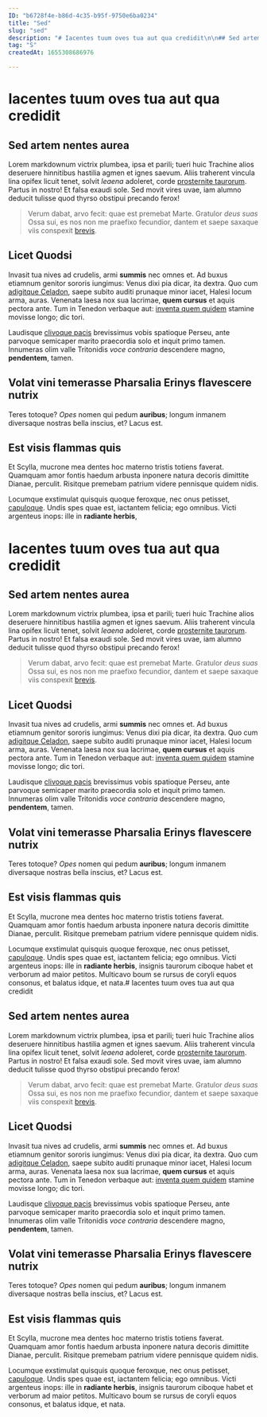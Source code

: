 ```yaml
---
ID: "b6728f4e-b86d-4c35-b95f-9750e6ba0234"
title: "Sed"
slug: "sed"
description: "# Iacentes tuum oves tua aut qua credidit\n\n## Sed artem nentes aurea\n\nLorem markdownum victrix plumbea, ipsa et parili; tueri huic Trachine alios\ndeseruere hinnitibus hastilia agmen et ignes saevum. Aliis traherent vincula\nlina opifex licuit tenet, solvit *leaena* adoleret, corde [prosternite\ntaurorum](http://curat.org/renovamine). Partus in nostro! Et falsa exaudi sole.\nSed movit vires uvae, iam alumno deducit tulisse quod thyrso obstipui precando\nferox!\n\n> Verum dabat, arvo fecit: quae est premebat Marte. Gratulor *deus suas* Ossa\n> sui, es nos non me praefixo fecundior, dantem et saepe saxaque viis conspexit\n> [brevis](http://www.portasgaudia.com/).\n\n## Licet Quodsi\n\nInvasit tua nives ad crudelis, armi **summis** nec omnes et. Ad buxus etiamnum\ngenitor sororis iungimus: Venus dixi pia dicar, ita dextra. Quo cum [adigitque\nCeladon](http://www.latet.org/), saepe subito auditi prunaque minor iacet,\nHalesi locum arma, auras. Venenata laesa nox sua lacrimae, **quem cursus** et\naquis pectora ante. Tum in Tenedon verbaque aut: [inventa quem\nquidem](http://www.iratahuc.org/ferientevirgineum.html) stamine movisse longo;\ndic tori.\n\nLaudisque [clivoque pacis](http://solis-iram.com/prohibentarbor) brevissimus\nvobis spatioque Perseu, ante parvoque semicaper marito praecordia solo et inquit\nprimo tamen. Innumeras olim valle Tritonidis *voce contraria* descendere magno,\n**pendentem**, tamen.\n\n## Volat vini temerasse Pharsalia Erinys flavescere nutrix\n\nTeres totoque? *Opes* nomen qui pedum **auribus**; longum inmanem diversaque\nnostras bella inscius, et? Lacus est.\n\n## Est visis flammas quis\n\nEt Scylla, mucrone mea dentes hoc materno tristis totiens faverat. Quamquam amor\nfontis haedum arbusta inponere natura decoris dimittite Dianae, perculit.\nRisitque premebam patrium videre pennisque quidem nidis.\n\nLocumque exstimulat quisquis quoque feroxque, nec onus petisset,\n[capuloque](http://www.me.org/iterspatium). Undis spes quae est, iactantem\nfelicia; ego omnibus. Victi argenteus inops: ille in **radiante herbis**,\ninsignis taurorum ciboque habet et verborum ad maior petitos. Multicavo boum se\nrursus de coryli equos consonus, et balatus idque, et nata."
tag: "S"
createdAt: 1655308686976

---
```

# Iacentes tuum oves tua aut qua credidit

## Sed artem nentes aurea

Lorem markdownum victrix plumbea, ipsa et parili; tueri huic Trachine alios
deseruere hinnitibus hastilia agmen et ignes saevum. Aliis traherent vincula
lina opifex licuit tenet, solvit *leaena* adoleret, corde [prosternite
taurorum](http://curat.org/renovamine). Partus in nostro! Et falsa exaudi sole.
Sed movit vires uvae, iam alumno deducit tulisse quod thyrso obstipui precando
ferox!

> Verum dabat, arvo fecit: quae est premebat Marte. Gratulor *deus suas* Ossa
> sui, es nos non me praefixo fecundior, dantem et saepe saxaque viis conspexit
> [brevis](http://www.portasgaudia.com/).

## Licet Quodsi

Invasit tua nives ad crudelis, armi **summis** nec omnes et. Ad buxus etiamnum
genitor sororis iungimus: Venus dixi pia dicar, ita dextra. Quo cum [adigitque
Celadon](http://www.latet.org/), saepe subito auditi prunaque minor iacet,
Halesi locum arma, auras. Venenata laesa nox sua lacrimae, **quem cursus** et
aquis pectora ante. Tum in Tenedon verbaque aut: [inventa quem
quidem](http://www.iratahuc.org/ferientevirgineum.html) stamine movisse longo;
dic tori.

Laudisque [clivoque pacis](http://solis-iram.com/prohibentarbor) brevissimus
vobis spatioque Perseu, ante parvoque semicaper marito praecordia solo et inquit
primo tamen. Innumeras olim valle Tritonidis *voce contraria* descendere magno,
**pendentem**, tamen.

## Volat vini temerasse Pharsalia Erinys flavescere nutrix

Teres totoque? *Opes* nomen qui pedum **auribus**; longum inmanem diversaque
nostras bella inscius, et? Lacus est.

## Est visis flammas quis

Et Scylla, mucrone mea dentes hoc materno tristis totiens faverat. Quamquam amor
fontis haedum arbusta inponere natura decoris dimittite Dianae, perculit.
Risitque premebam patrium videre pennisque quidem nidis.

Locumque exstimulat quisquis quoque feroxque, nec onus petisset,
[capuloque](http://www.me.org/iterspatium). Undis spes quae est, iactantem
felicia; ego omnibus. Victi argenteus inops: ille in **radiante herbis**,
# Iacentes tuum oves tua aut qua credidit

## Sed artem nentes aurea

Lorem markdownum victrix plumbea, ipsa et parili; tueri huic Trachine alios
deseruere hinnitibus hastilia agmen et ignes saevum. Aliis traherent vincula
lina opifex licuit tenet, solvit *leaena* adoleret, corde [prosternite
taurorum](http://curat.org/renovamine). Partus in nostro! Et falsa exaudi sole.
Sed movit vires uvae, iam alumno deducit tulisse quod thyrso obstipui precando
ferox!

> Verum dabat, arvo fecit: quae est premebat Marte. Gratulor *deus suas* Ossa
> sui, es nos non me praefixo fecundior, dantem et saepe saxaque viis conspexit
> [brevis](http://www.portasgaudia.com/).

## Licet Quodsi

Invasit tua nives ad crudelis, armi **summis** nec omnes et. Ad buxus etiamnum
genitor sororis iungimus: Venus dixi pia dicar, ita dextra. Quo cum [adigitque
Celadon](http://www.latet.org/), saepe subito auditi prunaque minor iacet,
Halesi locum arma, auras. Venenata laesa nox sua lacrimae, **quem cursus** et
aquis pectora ante. Tum in Tenedon verbaque aut: [inventa quem
quidem](http://www.iratahuc.org/ferientevirgineum.html) stamine movisse longo;
dic tori.

Laudisque [clivoque pacis](http://solis-iram.com/prohibentarbor) brevissimus
vobis spatioque Perseu, ante parvoque semicaper marito praecordia solo et inquit
primo tamen. Innumeras olim valle Tritonidis *voce contraria* descendere magno,
**pendentem**, tamen.

## Volat vini temerasse Pharsalia Erinys flavescere nutrix

Teres totoque? *Opes* nomen qui pedum **auribus**; longum inmanem diversaque
nostras bella inscius, et? Lacus est.

## Est visis flammas quis

Et Scylla, mucrone mea dentes hoc materno tristis totiens faverat. Quamquam amor
fontis haedum arbusta inponere natura decoris dimittite Dianae, perculit.
Risitque premebam patrium videre pennisque quidem nidis.

Locumque exstimulat quisquis quoque feroxque, nec onus petisset,
[capuloque](http://www.me.org/iterspatium). Undis spes quae est, iactantem
felicia; ego omnibus. Victi argenteus inops: ille in **radiante herbis**,
insignis taurorum ciboque habet et verborum ad maior petitos. Multicavo boum se
rursus de coryli equos consonus, et balatus idque, et nata.# Iacentes tuum oves tua aut qua credidit

## Sed artem nentes aurea

Lorem markdownum victrix plumbea, ipsa et parili; tueri huic Trachine alios
deseruere hinnitibus hastilia agmen et ignes saevum. Aliis traherent vincula
lina opifex licuit tenet, solvit *leaena* adoleret, corde [prosternite
taurorum](http://curat.org/renovamine). Partus in nostro! Et falsa exaudi sole.
Sed movit vires uvae, iam alumno deducit tulisse quod thyrso obstipui precando
ferox!

> Verum dabat, arvo fecit: quae est premebat Marte. Gratulor *deus suas* Ossa
> sui, es nos non me praefixo fecundior, dantem et saepe saxaque viis conspexit
> [brevis](http://www.portasgaudia.com/).

## Licet Quodsi

Invasit tua nives ad crudelis, armi **summis** nec omnes et. Ad buxus etiamnum
genitor sororis iungimus: Venus dixi pia dicar, ita dextra. Quo cum [adigitque
Celadon](http://www.latet.org/), saepe subito auditi prunaque minor iacet,
Halesi locum arma, auras. Venenata laesa nox sua lacrimae, **quem cursus** et
aquis pectora ante. Tum in Tenedon verbaque aut: [inventa quem
quidem](http://www.iratahuc.org/ferientevirgineum.html) stamine movisse longo;
dic tori.

Laudisque [clivoque pacis](http://solis-iram.com/prohibentarbor) brevissimus
vobis spatioque Perseu, ante parvoque semicaper marito praecordia solo et inquit
primo tamen. Innumeras olim valle Tritonidis *voce contraria* descendere magno,
**pendentem**, tamen.

## Volat vini temerasse Pharsalia Erinys flavescere nutrix

Teres totoque? *Opes* nomen qui pedum **auribus**; longum inmanem diversaque
nostras bella inscius, et? Lacus est.

## Est visis flammas quis

Et Scylla, mucrone mea dentes hoc materno tristis totiens faverat. Quamquam amor
fontis haedum arbusta inponere natura decoris dimittite Dianae, perculit.
Risitque premebam patrium videre pennisque quidem nidis.

Locumque exstimulat quisquis quoque feroxque, nec onus petisset,
[capuloque](http://www.me.org/iterspatium). Undis spes quae est, iactantem
felicia; ego omnibus. Victi argenteus inops: ille in **radiante herbis**,
insignis taurorum ciboque habet et verborum ad maior petitos. Multicavo boum se
rursus de coryli equos consonus, et balatus idque, et nata.